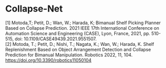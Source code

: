 # Collapse-Net


[1] Motoda,T; Petit, D.; Wan, W.; Harada, K; Bimanual Shelf Picking Planner Based on Collapse Prediction. 2021 IEEE 17th International Conference on Automation Science and Engineering (CASE), Lyon, France, 2021, pp. 510-515, doi: 10.1109/CASE49439.2021.9551507.<br>
[2] Motoda, T.; Petit, D.; Nishi, T.; Nagata, K.; Wan, W.; Harada, K. Shelf Replenishment Based on Object Arrangement Detection and Collapse Prediction for Bimanual Manipulation. Robotics 2022, 11, 104. https://doi.org/10.3390/robotics11050104
